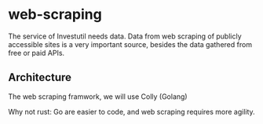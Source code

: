 # web-scraping
The service of Investutil needs data. Data from web scraping of publicly accessible sites is a very important source, besides the data gathered from free or paid APIs.

## Architecture

The web scraping framwork, we will use  Colly (Golang)

Why not rust:
Go are easier to code, and web scraping requires more agility.
